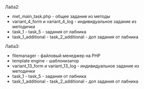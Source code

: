 Лаба2:
  - met_main_task.php - общее задание из методы
  - variant_4_form и variant_4_log - индивидуальное задание из методички
  - task_1 - task_5 - задания от лабника
  - task_1_additional - task_2_additional - доп задания от лабника
    
Лаба3:
  - filemanager - файловый менеджер на PHP
  - template engine - шаблонизатор
  - variant_13_form и variant_13_log - индивидуальное задание из методички
  - task_1 - task_5 - задания от лабника
  - task_1_additional - task_2_additional - доп задания от лабника
